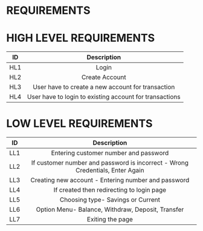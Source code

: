 # REQUIREMENTS

# HIGH LEVEL REQUIREMENTS

| ID  | Description |
|:---:|:-----------:|
| HL1 | Login |
| HL2 | Create Account |
| HL3 | User have to create a new account for transaction |
| HL4 | User have to login to existing account for transactions |

# LOW LEVEL REQUIREMENTS
| ID  | Description |
|:---:|:-----------:|
| LL1 | Entering customer number and password |
| LL2 | If customer number and password is incorrect - Wrong Credentials, Enter Again |
| LL3 | Creating new account - Entering number and password |
| LL4 | If created then redirecting to login page |
| LL5 | Choosing type- Savings or Current |
| LL6 | Option Menu- Balance, Withdraw, Deposit, Transfer |
| LL7 | Exiting the page |
